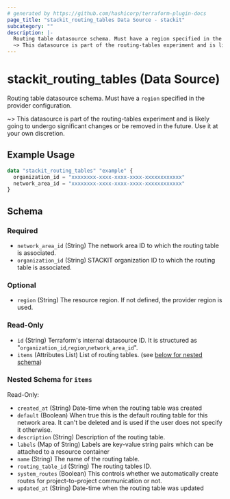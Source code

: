 ```yaml
---
# generated by https://github.com/hashicorp/terraform-plugin-docs
page_title: "stackit_routing_tables Data Source - stackit"
subcategory: ""
description: |-
  Routing table datasource schema. Must have a region specified in the provider configuration.
  ~> This datasource is part of the routing-tables experiment and is likely going to undergo significant changes or be removed in the future. Use it at your own discretion.
---
```


# stackit_routing_tables (Data Source)

Routing table datasource schema. Must have a `region` specified in the provider configuration.

~> This datasource is part of the routing-tables experiment and is likely going to undergo significant changes or be removed in the future. Use it at your own discretion.

## Example Usage

```terraform
data "stackit_routing_tables" "example" {
  organization_id = "xxxxxxxx-xxxx-xxxx-xxxx-xxxxxxxxxxxx"
  network_area_id = "xxxxxxxx-xxxx-xxxx-xxxx-xxxxxxxxxxxx"
}
```

<!-- schema generated by tfplugindocs -->
## Schema

### Required

- `network_area_id` (String) The network area ID to which the routing table is associated.
- `organization_id` (String) STACKIT organization ID to which the routing table is associated.

### Optional

- `region` (String) The resource region. If not defined, the provider region is used.

### Read-Only

- `id` (String) Terraform's internal datasource ID. It is structured as "`organization_id`,`region`,`network_area_id`".
- `items` (Attributes List) List of routing tables. (see [below for nested schema](#nestedatt--items))

<a id="nestedatt--items"></a>
### Nested Schema for `items`

Read-Only:

- `created_at` (String) Date-time when the routing table was created
- `default` (Boolean) When true this is the default routing table for this network area. It can't be deleted and is used if the user does not specify it otherwise.
- `description` (String) Description of the routing table.
- `labels` (Map of String) Labels are key-value string pairs which can be attached to a resource container
- `name` (String) The name of the routing table.
- `routing_table_id` (String) The routing tables ID.
- `system_routes` (Boolean) This controls whether we automatically create routes for project-to-project communication or not.
- `updated_at` (String) Date-time when the routing table was updated
